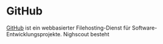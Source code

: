 # GitHub

[GitHub](https://de.wikipedia.org/wiki/GitHub) ist ein webbasierter Filehosting-Dienst für Software-Entwicklungsprojekte. Nighscout besteht 


